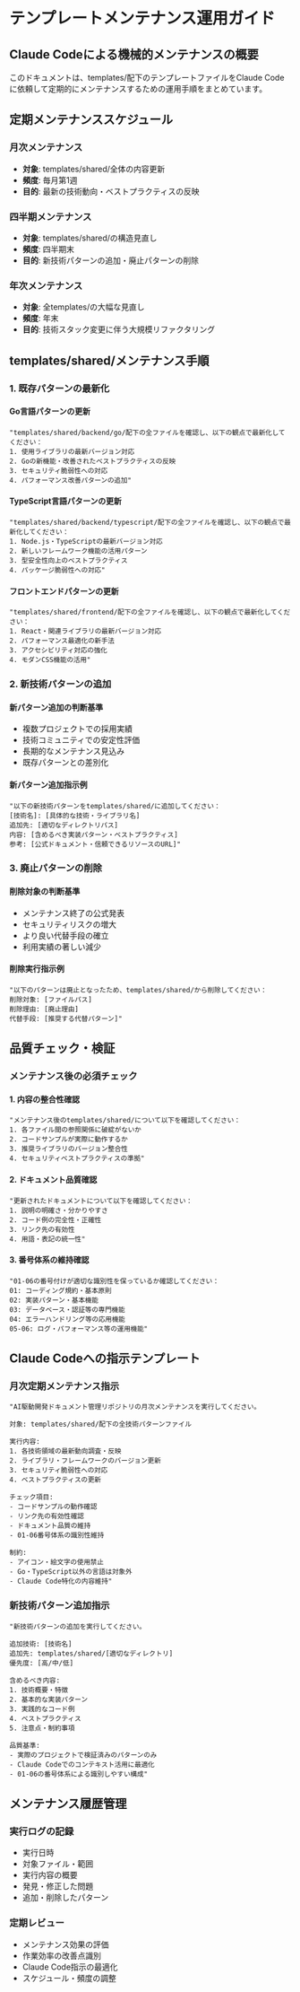 # テンプレートメンテナンス運用ガイド

## Claude Codeによる機械的メンテナンスの概要

このドキュメントは、templates/配下のテンプレートファイルをClaude Codeに依頼して定期的にメンテナンスするための運用手順をまとめています。

## 定期メンテナンススケジュール

### 月次メンテナンス
- **対象**: templates/shared/全体の内容更新
- **頻度**: 毎月第1週
- **目的**: 最新の技術動向・ベストプラクティスの反映

### 四半期メンテナンス  
- **対象**: templates/shared/の構造見直し
- **頻度**: 四半期末
- **目的**: 新技術パターンの追加・廃止パターンの削除

### 年次メンテナンス
- **対象**: 全templates/の大幅な見直し
- **頻度**: 年末
- **目的**: 技術スタック変更に伴う大規模リファクタリング

## templates/shared/メンテナンス手順

### 1. 既存パターンの最新化

#### Go言語パターンの更新
```
"templates/shared/backend/go/配下の全ファイルを確認し、以下の観点で最新化してください：
1. 使用ライブラリの最新バージョン対応
2. Goの新機能・改善されたベストプラクティスの反映
3. セキュリティ脆弱性への対応
4. パフォーマンス改善パターンの追加"
```

#### TypeScript言語パターンの更新
```
"templates/shared/backend/typescript/配下の全ファイルを確認し、以下の観点で最新化してください：
1. Node.js・TypeScriptの最新バージョン対応
2. 新しいフレームワーク機能の活用パターン
3. 型安全性向上のベストプラクティス
4. パッケージ脆弱性への対応"
```

#### フロントエンドパターンの更新
```
"templates/shared/frontend/配下の全ファイルを確認し、以下の観点で最新化してください：
1. React・関連ライブラリの最新バージョン対応
2. パフォーマンス最適化の新手法
3. アクセシビリティ対応の強化
4. モダンCSS機能の活用"
```

### 2. 新技術パターンの追加

#### 新パターン追加の判断基準
- 複数プロジェクトでの採用実績
- 技術コミュニティでの安定性評価
- 長期的なメンテナンス見込み
- 既存パターンとの差別化

#### 新パターン追加指示例
```
"以下の新技術パターンをtemplates/shared/に追加してください：
[技術名]: [具体的な技術・ライブラリ名]
追加先: [適切なディレクトリパス]
内容: [含めるべき実装パターン・ベストプラクティス]
参考: [公式ドキュメント・信頼できるリソースのURL]"
```

### 3. 廃止パターンの削除

#### 削除対象の判断基準
- メンテナンス終了の公式発表
- セキュリティリスクの増大
- より良い代替手段の確立
- 利用実績の著しい減少

#### 削除実行指示例
```
"以下のパターンは廃止となったため、templates/shared/から削除してください：
削除対象: [ファイルパス]
削除理由: [廃止理由]
代替手段: [推奨する代替パターン]"
```

## 品質チェック・検証

### メンテナンス後の必須チェック

#### 1. 内容の整合性確認
```
"メンテナンス後のtemplates/shared/について以下を確認してください：
1. 各ファイル間の参照関係に破綻がないか
2. コードサンプルが実際に動作するか
3. 推奨ライブラリのバージョン整合性
4. セキュリティベストプラクティスの準拠"
```

#### 2. ドキュメント品質確認
```
"更新されたドキュメントについて以下を確認してください：
1. 説明の明確さ・分かりやすさ
2. コード例の完全性・正確性
3. リンク先の有効性
4. 用語・表記の統一性"
```

#### 3. 番号体系の維持確認
```
"01-06の番号付けが適切な識別性を保っているか確認してください：
01: コーディング規約・基本原則
02: 実装パターン・基本機能
03: データベース・認証等の専門機能
04: エラーハンドリング等の応用機能
05-06: ログ・パフォーマンス等の運用機能"
```

## Claude Codeへの指示テンプレート

### 月次定期メンテナンス指示
```
"AI駆動開発ドキュメント管理リポジトリの月次メンテナンスを実行してください。

対象: templates/shared/配下の全技術パターンファイル

実行内容:
1. 各技術領域の最新動向調査・反映
2. ライブラリ・フレームワークのバージョン更新
3. セキュリティ脆弱性への対応
4. ベストプラクティスの更新

チェック項目:
- コードサンプルの動作確認
- リンク先の有効性確認
- ドキュメント品質の維持
- 01-06番号体系の識別性維持

制約:
- アイコン・絵文字の使用禁止
- Go・TypeScript以外の言語は対象外
- Claude Code特化の内容維持"
```

### 新技術パターン追加指示
```
"新技術パターンの追加を実行してください。

追加技術: [技術名]
追加先: templates/shared/[適切なディレクトリ]
優先度: [高/中/低]

含めるべき内容:
1. 技術概要・特徴
2. 基本的な実装パターン
3. 実践的なコード例
4. ベストプラクティス
5. 注意点・制約事項

品質基準:
- 実際のプロジェクトで検証済みのパターンのみ
- Claude Codeでのコンテキスト活用に最適化
- 01-06の番号体系による識別しやすい構成"
```

## メンテナンス履歴管理

### 実行ログの記録
- 実行日時
- 対象ファイル・範囲
- 実行内容の概要
- 発見・修正した問題
- 追加・削除したパターン

### 定期レビュー
- メンテナンス効果の評価
- 作業効率の改善点識別
- Claude Code指示の最適化
- スケジュール・頻度の調整